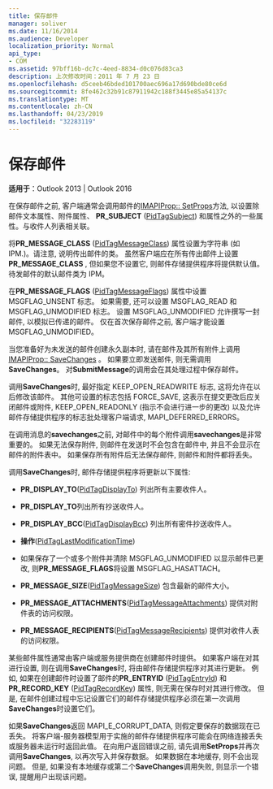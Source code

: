 ```yaml
---
title: 保存邮件
manager: soliver
ms.date: 11/16/2014
ms.audience: Developer
localization_priority: Normal
api_type:
- COM
ms.assetid: 97bff16b-dc7c-4eed-8834-d0c076d83ca3
description: 上次修改时间：2011 年 7 月 23 日
ms.openlocfilehash: d5ceeb46bded101700aec696a17d690bde80ce6d
ms.sourcegitcommit: 8fe462c32b91c87911942c188f3445e85a54137c
ms.translationtype: MT
ms.contentlocale: zh-CN
ms.lasthandoff: 04/23/2019
ms.locfileid: "32283119"
---
```

# <a name="saving-a-message"></a>保存邮件

  
  
**适用于**：Outlook 2013 | Outlook 2016 
  
在保存邮件之前, 客户端通常会调用邮件的[IMAPIProp:: SetProps](imapiprop-setprops.md)方法, 以设置除邮件文本属性、附件属性、 **PR_SUBJECT** ([PidTagSubject](pidtagsubject-canonical-property.md)) 和属性之外的一些属性。与收件人列表相关联。
  
将**PR_MESSAGE_CLASS** ([PidTagMessageClass](pidtagmessageclass-canonical-property.md)) 属性设置为字符串 (如 IPM.)。请注意, 说明传出邮件的类。 虽然客户端应在所有传出邮件上设置**PR_MESSAGE_CLASS** , 但如果您不设置它, 则邮件存储提供程序将提供默认值。 待发邮件的默认邮件类为 IPM。 
  
在**PR_MESSAGE_FLAGS** ([PidTagMessageFlags](pidtagmessageflags-canonical-property.md)) 属性中设置 MSGFLAG_UNSENT 标志。 如果需要, 还可以设置 MSGFLAG_READ 和 MSGFLAG_UNMODIFIED 标志。 设置 MSGFLAG_UNMODIFIED 允许撰写一封邮件, 以模拟已传递的邮件。 仅在首次保存邮件之前, 客户端才能设置 MSGFLAG_UNMODIFIED。 
  
当您准备好为未发送的邮件创建永久副本时, 请在邮件及其所有附件上调用[IMAPIProp:: SaveChanges](imapiprop-savechanges.md) 。 如果要立即发送邮件, 则无需调用**SaveChanges**。 对**SubmitMessage**的调用会在其处理过程中保存邮件。 
  
调用**SaveChanges**时, 最好指定 KEEP_OPEN_READWRITE 标志, 这将允许在以后修改该邮件。 其他可设置的标志包括 FORCE_SAVE, 这表示在提交更改后应关闭邮件或附件, KEEP_OPEN_READONLY (指示不会进行进一步的更改) 以及允许邮件存储提供程序的标志批处理客户端请求, MAPI_DEFERRED_ERRORS。
  
在调用消息的**savechanges**之前, 对邮件中的每个附件调用**savechanges**是非常重要的。 如果无法保存附件, 则邮件在发送时不会包含在邮件中, 并且不会显示在邮件的附件表中。 如果保存所有附件后无法保存邮件, 则邮件和附件都将丢失。 
  
调用**SaveChanges**时, 邮件存储提供程序将更新以下属性: 
  
- **PR_DISPLAY_TO**([PidTagDisplayTo](pidtagdisplayto-canonical-property.md)) 列出所有主要收件人。
    
- **PR_DISPLAY_TO**列出所有抄送收件人。 
    
- **PR_DISPLAY_BCC**([PidTagDisplayBcc](pidtagdisplaybcc-canonical-property.md)) 列出所有密件抄送收件人。
    
- **操作**([PidTagLastModificationTime](pidtaglastmodificationtime-canonical-property.md))
    
- 如果保存了一个或多个附件并清除 MSGFLAG_UNMODIFIED 以显示邮件已更改, 则**PR_MESSAGE_FLAGS**将设置 MSGFLAG_HASATTACH。 
    
- **PR_MESSAGE_SIZE**([PidTagMessageSize](pidtagmessagesize-canonical-property.md)) 包含最新的邮件大小。
    
- **PR_MESSAGE_ATTACHMENTS**([PidTagMessageAttachments](pidtagmessageattachments-canonical-property.md)) 提供对附件表的访问权限。
    
- **PR_MESSAGE_RECIPIENTS**([PidTagMessageRecipients](pidtagmessagerecipients-canonical-property.md)) 提供对收件人表的访问权限。
    
某些邮件属性通常由客户端或服务提供商在创建邮件时提供。 如果客户端在对其进行设置, 则在调用**SaveChanges**时, 将由邮件存储提供程序对其进行更新。 例如, 如果在创建邮件时设置了邮件的**PR_ENTRYID** ([PidTagEntryId](pidtagentryid-canonical-property.md)) 和**PR_RECORD_KEY** ([PidTagRecordKey](pidtagrecordkey-canonical-property.md)) 属性, 则无需在保存时对其进行修改。 但是, 在邮件创建过程中忘记设置它们的邮件存储提供程序必须在第一次调用**SaveChanges**时设置它们。 
  
如果**SaveChanges**返回 MAPI_E_CORRUPT_DATA, 则假定要保存的数据现在已丢失。 将客户端-服务器模型用于实施的邮件存储提供程序可能会在网络连接丢失或服务器未运行时返回此值。 在向用户返回错误之前, 请先调用**SetProps**并再次调用**SaveChanges**, 以再次写入并保存数据。 如果数据在本地缓存, 则不会出现问题。 但是, 如果没有本地缓存或第二个**SaveChanges**调用失败, 则显示一个错误, 提醒用户出现该问题。 
  

